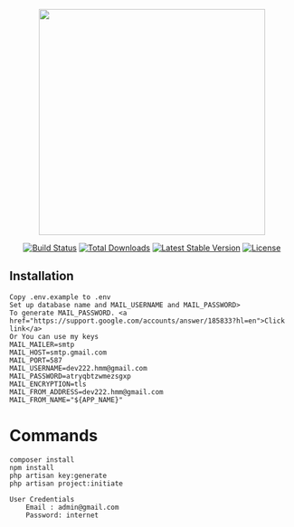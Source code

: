 <p align="center"><a href="https://laravel.com" target="_blank"><img src="https://raw.githubusercontent.com/laravel/art/master/logo-lockup/5%20SVG/2%20CMYK/1%20Full%20Color/laravel-logolockup-cmyk-red.svg" width="400"></a></p>

<p align="center">
<a href="https://travis-ci.org/laravel/framework"><img src="https://travis-ci.org/laravel/framework.svg" alt="Build Status"></a>
<a href="https://packagist.org/packages/laravel/framework"><img src="https://img.shields.io/packagist/dt/laravel/framework" alt="Total Downloads"></a>
<a href="https://packagist.org/packages/laravel/framework"><img src="https://img.shields.io/packagist/v/laravel/framework" alt="Latest Stable Version"></a>
<a href="https://packagist.org/packages/laravel/framework"><img src="https://img.shields.io/packagist/l/laravel/framework" alt="License"></a>
</p>

## Installation

    Copy .env.example to .env
    Set up database name and MAIL_USERNAME and MAIL_PASSWORD>
    To generate MAIL_PASSWORD. <a href="https://support.google.com/accounts/answer/185833?hl=en">Click link</a>
    Or You can use my keys
    MAIL_MAILER=smtp
    MAIL_HOST=smtp.gmail.com
    MAIL_PORT=587
    MAIL_USERNAME=dev222.hmm@gmail.com
    MAIL_PASSWORD=atryqbtzwmezsgxp
    MAIL_ENCRYPTION=tls
    MAIL_FROM_ADDRESS=dev222.hmm@gmail.com
    MAIL_FROM_NAME="${APP_NAME}"

<h1>Commands</h1>

<div>
    
    composer install
    npm install
    php artisan key:generate
    php artisan project:initiate
</div>

    User Credentials
        Email : admin@gmail.com
        Password: internet




